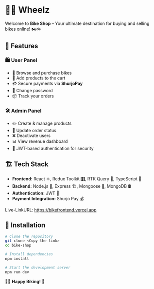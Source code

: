 # 🚴‍♂️ Wheelz

Welcome to **Bike Shop** – Your ultimate destination for buying and selling bikes online! 🏍️🚲

## 🌟 Features
### 🛍️ User Panel
- 🔹 Browse and purchase bikes
- 🛒 Add products to the cart
- 💳 Secure payments via **ShurjoPay**
- 🔄 Change password
- 📦 Track your orders

### 🛠️ Admin Panel
- ✏️ Create & manage products
- 🔄 Update order status
- ❌ Deactivate users
- 📊 View revenue dashboard
- 🔑 JWT-based authentication for security

## 🏗️ Tech Stack
- **Frontend:** React ⚛️, Redux Toolkit 🎛️, RTK Query 🔄, TypeScript 📜
- **Backend:** Node.js 🚀, Express 🏗️, Mongoose 🍃, MongoDB 🛢️
- **Authentication:** JWT 🔐
- **Payment Integration:** Shurjo Pay 💰


Live-LinkURL: https://bikefrontend.vercel.app

 
## 🚀 Installation
```sh
# Clone the repository
git clone <Copy the link>
cd bike-shop

# Install dependencies
npm install

# Start the development server
npm run dev
```




🚴‍♀️ **Happy Biking!** 🚀


